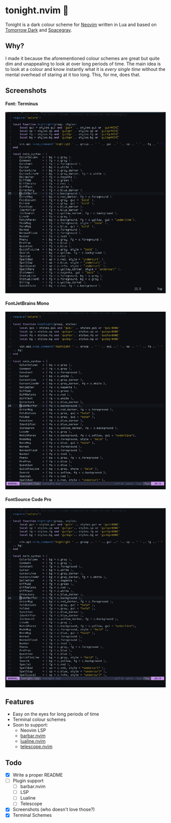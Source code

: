 # tonight.nvim 🌙

Tonight is a dark colour scheme for [Neovim](https://github.com/neovim/neovim) written in Lua and based on [Tomorrow Dark](https://github.com/chriskempson/base16-tomorrow-scheme) and [Spacegray](https://github.com/ackyshake/Spacegray.vim).

## Why?

I made it because the aforementioned colour schemes are great but quite dim and unappealing to look at over long periods of time. The main idea is to look at a colour and know instantly what it is *every single time* without the mental overhead of staring at it too long. This, for me, does that.

## Screenshots

#### Font: Terminus

![image](screenshots/terminus.png)

#### FontJetBrains Mono

![image](screenshots/jetbrains_mono.png)

#### FontSource Code Pro

![image](screenshots/source_code_pro.png)

## Features

- Easy on the eyes for long periods of time
- Terminal colour schemes
- Soon to support:
    - Neovim LSP
    - [barbar.nvim](https://github.com/romgrk/barbar.nvim)
    - [lualine.nvim](https://github.com/hoob3rt/lualine.nvim)
    - [telescope.nvim](https://github.com/nvim-telescope/telescope.nvim)

## Todo

- [x] Write a proper README
- [ ] Plugin support
    - [ ] barbar.nvim
    - [ ] LSP
    - [ ] Lualine
    - [ ] Telescope
- [x] Screenshots (who doesn't love those?)
- [x] Terminal Schemes
